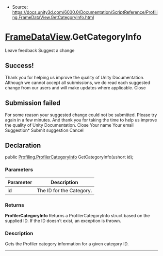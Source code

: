 * Source: https://docs.unity3d.com/6000.0/Documentation/ScriptReference/Profiling.FrameDataView.GetCategoryInfo.html

#  [FrameDataView](https://docs.unity3d.com/6000.0/Documentation/ScriptReference/Profiling.FrameDataView.html).GetCategoryInfo
Leave feedback
Suggest a change
## Success!
Thank you for helping us improve the quality of Unity Documentation. Although we cannot accept all submissions, we do read each suggested change from our users and will make updates where applicable.
Close
## Submission failed
For some reason your suggested change could not be submitted. Please <a>try again</a> in a few minutes. And thank you for taking the time to help us improve the quality of Unity Documentation.
Close
Your name Your email Suggestion* Submit suggestion
Cancel
## Declaration
public [Profiling.ProfilerCategoryInfo](https://docs.unity3d.com/6000.0/Documentation/ScriptReference/Profiling.ProfilerCategoryInfo.html) GetCategoryInfo(ushort id); 
### Parameters
Parameter | Description  
---|---  
id | The ID for the Category.  
### Returns
**ProfilerCategoryInfo** Returns a ProfilerCategoryInfo struct based on the supplied ID. If the ID doesn't exist, an exception is thrown. 
### Description
Gets the Profiler category information for a given category ID.
* * *
